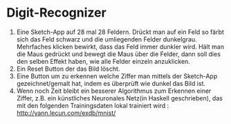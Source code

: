 # Digit-Recognizer

1. Eine Sketch-App auf 28 mal 28 Feldern. Drückt man auf ein Feld so färbt sich das Feld schwarz und die umliegenden Felder dunkelgrau. Mehrfaches klicken bewirkt, dass das Feld immer dunkler wird. Hält man die Maus gedrückt und bewegt die Maus über die Felder, dann soll dies den selben Effekt haben, wie alle Felder einzeln anzuklicken.
2. Ein Reset Button der das Bild löscht.
3. Eine Button um zu erkennen welche Ziffer man mittels der Sketch-App gezeichnet/gemalt hat, indem es überprüft wie dunkel das Bild ist.
4. Wenn noch Zeit bleibt ein besserer Algorithmus zum Erkennen einer Ziffer, z.B. ein künstliches Neuronales Netz(in Haskell geschrieben), das mit den folgenden Trainingsdaten lokal trainiert wird : http://yann.lecun.com/exdb/mnist/
